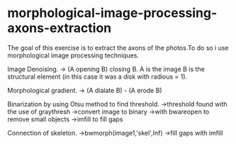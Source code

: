 # morphological-image-processing-axons-extraction
The goal of this exercise is to extract the axons of the photos.To do so i use morphological image processing techniques. 

Image Denoising.
 -> (A opening B) closing B.
A is the image 
B is the structural element (in this case it was a disk with radious = 1).

Morphological gradient.
-> (A dialate B) - (A erode B)

Binarization by using Otsu method to find threshold.
->threshold found with the use of graythresh
->convert image to binary
->with bwareopen to remove small objects
->imfill to fill gaps

Connection of skeleton.
->bwmorph(image1,'skel',Inf)
->fill gaps with imfill 
